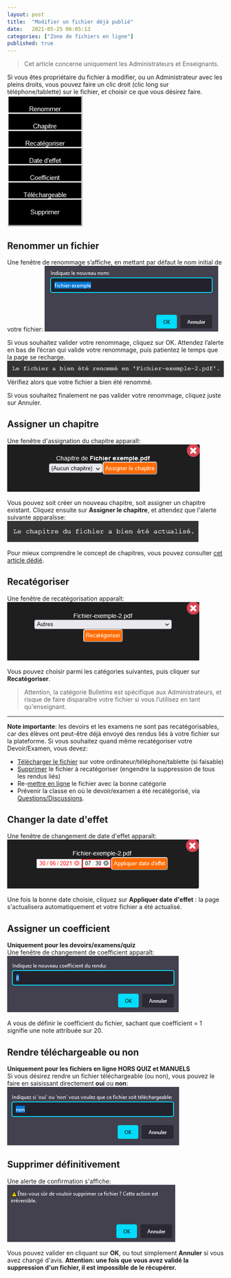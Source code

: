 ```yaml
---
layout: post
title:  "Modifier un fichier déjà publié"
date:   2021-05-25 06:05:13
categories: ["Zone de fichiers en ligne"]
published: true
---
```


> Cet article concerne uniquement les Administrateurs et Enseignants.  

Si vous êtes propriétaire du fichier à modifier, ou un Administrateur avec les pleins droits, vous pouvez faire un clic droit (clic long sur téléphone/tablette) sur le fichier, et choisir ce que vous désirez faire.  
![modifs-fichier](/assets/img/modifs-fichier.PNG)

## Renommer un fichier
Une fenêtre de renommage s’affiche, en mettant par défaut le nom initial de votre fichier:
![renommage-fichier](/assets/img/renommage.PNG)

Si vous souhaitez valider votre renommage, cliquez sur OK. Attendez l’alerte en bas de l’écran qui valide votre renommage, puis patientez le temps que la page se recharge.
![validation-chapitre](/assets/img/renommage-OK.PNG)  
Vérifiez alors que votre fichier a bien été renommé.

Si vous souhaitez finalement ne pas valider votre renommage, cliquez juste sur Annuler.

## Assigner un chapitre
Une fenêtre d'assignation du chapitre apparaît:
![assigner-chapitre](/assets/img/assigner-chapitre.PNG)  

Vous pouvez soit créer un nouveau chapitre, soit assigner un chapitre existant. Cliquez ensuite sur **Assigner le chapitre**, et attendez que l'alerte suivante apparaîsse:
![validation-chapitre](/assets/img/chapitre-OK.PNG)

Pour mieux comprendre le concept de chapitres, vous pouvez consulter [cet article dédié](#).

## Recatégoriser
Une fenêtre de recatégorisation apparaît:
![recategorisation](/assets/img/recategoriser.PNG)

Vous pouvez choisir parmi les catégories suivantes, puis cliquer sur **Recatégoriser**.  

> Attention, la catégorie Bulletins est spécifique aux Administrateurs, et risque de faire disparaître votre fichier si vous l’utilisez en tant qu'enseignant.

----------
<strong class="rouge">Note importante</strong>: les devoirs et les examens ne sont pas recatégorisables, car des élèves ont peut-être déjà envoyé des rendus liés à votre fichier sur la plateforme. Si vous souhaitez quand même recatégoriser votre Devoir/Examen, vous devez:
- [Télécharger le fichier](/telecharger-un-fichier) sur votre ordinateur/téléphone/tablette (si faisable)
- [Supprimer](#supprimer-définitivement) le fichier à recatégoriser (engendre la suppression de tous les rendus liés)
- Re-[mettre en ligne](#) le fichier avec la bonne catégorie
- Prévenir la classe en où le devoir/examen a été recatégorisé, via [Questions/Discussions]().


## Changer la date d'effet
Une fenêtre de changement de date d'effet apparaît:
![changer-date-effet](/assets/img/changer-date-effet.PNG)  

Une fois la bonne date choisie, cliquez sur **Appliquer date d'effet** : la page s'actualisera automatiquement et votre fichier a été actualisé.

## Assigner un coefficient
<strong class="rouge">Uniquement pour les devoirs/examens/quiz</strong>  
Une fenêtre de changement de coefficient apparaît:
![changer-coeff](/assets/img/coefficient.PNG) 

A vous de définir le coefficient du fichier, sachant que coefficient = 1 signifie une note attribuée sur 20.

## Rendre téléchargeable ou non
<strong class="rouge">Uniquement pour les fichiers en ligne HORS QUIZ et MANUELS</strong>  
Si vous désirez rendre un fichier téléchargeable (ou non), vous pouvez le faire en saisissant directement **oui** ou **non**:  
![changer-telechargeable](/assets/img/changer-telechargeable.PNG)

## Supprimer définitivement
Une alerte de confirmation s'affiche:  
![validation-suppression](/assets/img/validation-suppression.PNG)  

Vous pouvez valider en cliquant sur **OK**, ou tout simplement **Annuler** si vous avez changé d'avis. <strong class="rouge">Attention: une fois que vous avez validé la suppression d'un fichier, il est impossible de le récupérer.</strong>  